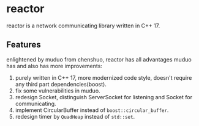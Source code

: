 # reactor
reactor is a network communicating library written in C++ 17.

## Features
enlightened by muduo from chenshuo, reactor has all advantages muduo has and also has
more improvements:
1. purely written in C++ 17, more modernized code style, doesn't require any third part dependencies(boost).
2. fix some vulnerabilities in muduo.
3. redesign Socket, distinguish ServerSocket for listening and Socket for communicating.
4. implement CircularBuffer instead of `boost::circular_buffer`.
5. redesign timer by `QuadHeap` instead of `std::set`.
